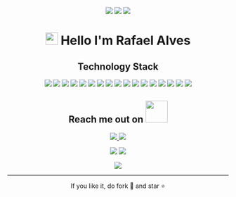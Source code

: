 <!--- Colocar uma imagem -->
<p align="center">
 
</p align="center">
<!--- image/> -->


<p align="center">
 
 <img src="https://badges.pufler.dev/visits/rafaeooliveira/rafaeooliveira"/> 
 <img src="https://badges.pufler.dev/repos/rafaeooliveira"/>
 <img src="https://badges.pufler.dev/commits/monthly/rafaeooliveira" />

</p> 

<h1 align="center">
<img src="https://media.giphy.com/media/hvRJCLFzcasrR4ia7z/giphy.gif" width="28">
Hello I'm Rafael Alves
</h1>

<h2 align="center">Technology Stack</h2>

<p align="center">
<img src="https://img.shields.io/badge/Java-E34A86?style=flat-square&logo=java"/>
<img src="https://img.shields.io/badge/Spring-6DB33F?style=flat-square&logo=spring&logoColor=white"/>
<img src="https://img.shields.io/badge/Lua-2C2D72?style=flat-square&logo=lua&logoColor=white"/>
<img src="https://img.shields.io/badge/RabbitMQ-FF6600?style=flat-square&logo=rabbitmq&logoColor=white"/>
<img src="https://img.shields.io/badge/Linux-FCC624?style=flat-square&logo=linux&logoColor=black"/>
<img src="https://img.shields.io/badge/MySQL-4479A1?style=flat-square&logo=mysql&logoColor=FF6600"/>
<img src="https://img.shields.io/badge/MongoDB-165426?style=flat-square&logo=mongodb"/>
<img src="https://img.shields.io/badge/Git-black?style=flat-square&logo=git"/>
<img src="https://img.shields.io/badge/GitHub-black?style=flat-square&logo=github"/>
<img src="https://img.shields.io/badge/Docker-2496ED?style=flat-square&logo=docker&logoColor=white"/>
<img src="https://img.shields.io/badge/Jenkins-D24939?style=flat-square&logo=jenkins&logoColor=white"/>
<img src="https://img.shields.io/badge/HTML5-E34F26?style=flat-square&logo=html5&logoColor=white"/>
<img src="https://img.shields.io/badge/CSS3-1572B6?style=flat-square&logo=css3"/>
<img src="https://img.shields.io/badge/Bootstrap-563D7C?style=flat-square&logo=bootstrap"/>
<img src="https://img.shields.io/badge/JavaScript-black?style=flat-square&logo=javascript"/>
<img src="https://img.shields.io/badge/Nodejs-black?style=flat-square&logo=Node.js"/>
<img src="https://img.shields.io/badge/React-black?style=flat-square&logo=react"/>
</p>
<h2 align="center">Reach me out on <img src="https://media0.giphy.com/media/jqNPzdTTxQfOgOqpO4/source.gif" width="50"></h2>
<p align="center">
<!--<a href="https://www.instagram.com/rafaeooliveira/">
<img src="https://img.shields.io/badge/-rafaeooliveira-E4405F?style=flat-square&logo=instagram&logoColor=white&link=https://www.instagram.com/rafaeooliveira/"/>
</a>-->
<a href="mailto: rafaell.oliveira001@gmail.com">
 <img src="https://img.shields.io/badge/-rafaeooliveira-c14438?style=flat-square&logo=Gmail&logoColor=white&link=mailto:rafaell.oliveira001@gmail.com"/>
</a>
<a href="https://linkedin.com/in/rafael-alves-961b78133/">
 <img src="https://img.shields.io/badge/-rafaeooliveira-blue?style=flat-square&logo=Linkedin&logoColor=white&link=https://www.linkedin.com/in/rafael-alves-961b78133/"/>
</a>
</p>

<p align = "center">
  <img  src = "https://github-readme-stats.vercel.app/api?username=rafaeooliveira&show_icons=true&theme=aura&line_height=27">
  <img src = "https://github-readme-stats.vercel.app/api/top-langs/?username=rafaeooliveira&hide=html,css&theme=aura">
</p>



<p align = "center">
 <img  src="https://github-readme-streak-stats.herokuapp.com/?user=rafaeooliveira&show_icons=true&locale=en&layout=compact&theme=aura&line_height=0" />
</p> 
 
<hr>
<p align="center">If you like it, do fork 🍴 and star ⭐</p>
